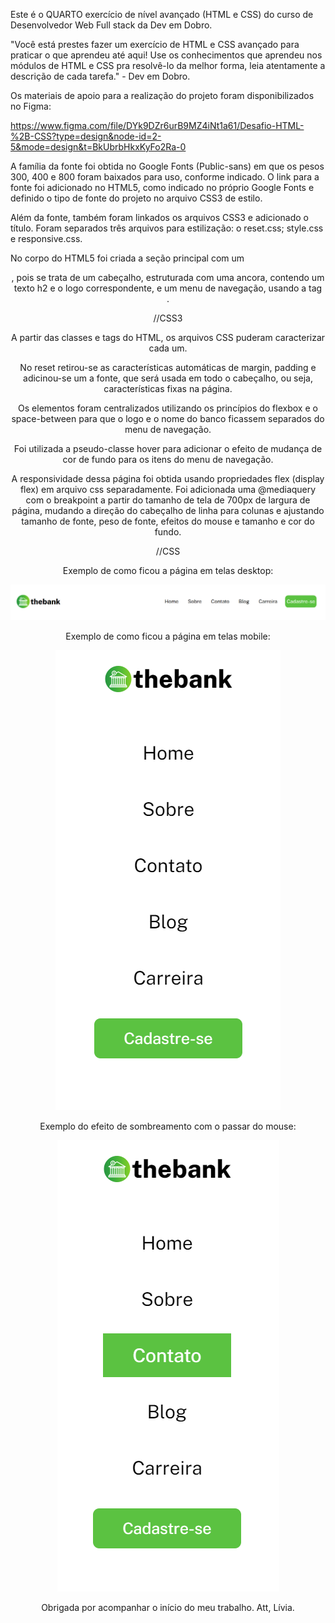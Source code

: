 Este é o QUARTO exercício de nível avançado (HTML e CSS) do curso de Desenvolvedor Web Full stack da Dev em Dobro.

"Você está prestes fazer um exercício de HTML e CSS avançado para praticar o que aprendeu até aqui! Use os conhecimentos que aprendeu nos módulos de HTML e CSS pra resolvê-lo da melhor forma, leia atentamente a descrição de cada tarefa." - Dev em Dobro.

Os materiais de apoio para a realização do projeto foram disponibilizados no Figma:

https://www.figma.com/file/DYk9DZr6urB9MZ4iNt1a61/Desafio-HTML-%2B-CSS?type=design&node-id=2-5&mode=design&t=BkUbrbHkxKyFo2Ra-0


<head>
A família da fonte foi obtida no Google Fonts (Public-sans) em que os pesos 300, 400 e 800 foram baixados para uso, conforme indicado. O link para a fonte foi adicionado no HTML5, como indicado no próprio Google Fonts e definido o tipo de fonte do projeto no arquivo CSS3 de estilo.

Além da fonte, também foram linkados os arquivos CSS3 e adicionado o título.
Foram separados três arquivos para estilização: o reset.css; style.css e responsive.css.

</head>

<body>

No corpo do HTML5 foi criada a seção principal com um <header>, pois se trata de um cabeçalho, estruturada com uma ancora, contendo um texto h2 e o logo correspondente, e um menu de navegação, usando a tag <nav>.


</body>

//CSS3

A partir das classes e tags do HTML, os arquivos CSS puderam caracterizar cada um.

No reset retirou-se as características automáticas de margin, padding e adicinou-se um  a fonte, que será usada em todo o cabeçalho, ou seja, características fixas na página.

Os elementos foram centralizados utilizando os princípios do flexbox e o space-between para que  o logo e o nome do banco ficassem separados do menu de navegação.

Foi utilizada a pseudo-classe hover para adicionar o efeito de mudança de cor de fundo para os itens do menu de navegação.

A responsividade dessa página foi obtida usando propriedades flex (display flex) em arquivo css separadamente. Foi adicionada uma @mediaquery com o breakpoint a partir do tamanho de tela de 700px de largura de página, mudando a direção do cabeçalho de linha para colunas e ajustando tamanho de fonte, peso de fonte, efeitos do mouse e tamanho e cor do fundo.

//CSS


Exemplo de como ficou a página em telas desktop:

![Desktop](desktop.png)

Exemplo de como ficou a página em telas mobile:

![Celular](mobile.png)

Exemplo do efeito de sombreamento com o passar do mouse:

![Sombreamento](efeito-mouse.png)


Obrigada por acompanhar o início do meu trabalho. 
Att, Lívia.